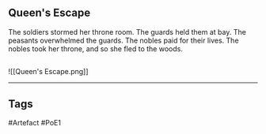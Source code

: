 ## Queen's Escape
The soldiers stormed her throne room.
The guards held them at bay.
The peasants overwhelmed the guards.
The nobles paid for their lives.
The nobles took her throne,
and so she fled to the woods.
##
![[Queen's Escape.png]]

---
## Tags
#Artefact
#PoE1